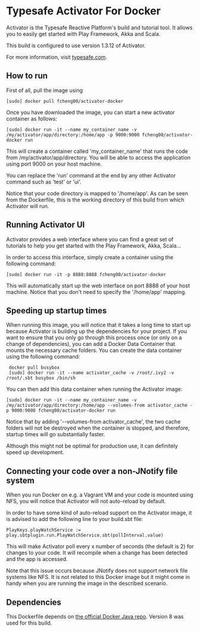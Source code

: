Typesafe Activator For Docker
================
Activator is the Typesafe Reactive Platform's build and tutorial tool. It allows you to easily get started with Play Framework, Akka and Scala.

This build is configured to use version 1.3.12 of Activator.

For more information, visit [typesafe.com](http://typesafe.com/get-started).

How to run
----------
First of all, pull the image using 

    [sudo] docker pull fcheng00/activator-docker

Once you have downloaded the image, you can start a new activator container as follows:

    [sudo] docker run -it --name my_container_name -v /my/activator/app/directory:/home/app -p 9000:9000 fcheng00/activator-docker run

This will create a container called 'my_container_name' that runs the code from /my/activator/app/directory. You will be able to access the application using port 9000 on your host machine.

You can replace the 'run' command at the end by any other Activator command such as 'test' or 'ui'.

Notice that your code directory is mapped to '/home/app'. As can be seen from the Dockerfile, this is the working directory of this build from which Activator will run.

Running Activator UI
--------------------
Activator provides a web interface where you can find a great set of tutorials to help you get started with the Play Framework, Akka, Scala...

In order to access this interface, simply create a container using the following command:

    [sudo] docker run -it -p 8888:8888 fcheng00/activator-docker
    
This will automatically start up the web interface on port 8888 of your host machine. Notice that you don't need to specify the '/home/app' mapping.


Speeding up startup times
-------------------------
When running this image, you will notice that it takes a long time to start up because Activator is building up the dependencies for your project. If you want to ensure that you only go through this process once (or only on a change of dependencies), you can add a Docker Data Container that mounts the necessary cache folders. You can create the data container using the following command:

     docker pull busybox
     [sudo] docker run -it --name activator_cache -v /root/.ivy2 -v /root/.sbt busybox /bin/sh
     
You can then add this data container when running the Activator image:

    [sudo] docker run -it --name my_container_name -v /my/activator/app/directory:/home/app --volumes-from activator_cache -p 9000:9000 fcheng00/activator-docker run
    
Notice that by adding '--volumes-from activator_cache', the two cache folders will not be destroyed when the container is stopped, and therefore, startup times will go substantially faster.

Although this might not be optimal for production use, it can definitely speed up development.


Connecting your code over a non-JNotify file system
-----------------------------------------

When you run Docker on e.g. a Vagrant VM and your code is mounted using NFS, you will notice that Activator will not auto-reload by default. 

In order to have some kind of auto-reload support on the Activator image, it is advised to add the following line to your build.sbt file:

    PlayKeys.playWatchService := play.sbtplugin.run.PlayWatchService.sbt(pollInterval.value)

This will make Activator poll every x number of seconds (the default is 2) for changes to your code. It will recompile when a change has been detected and the app is accessed.

Note that this issue occurs because JNotify does not support network file systems like NFS. It is not related to this Docker image but it might come in handy when you are running the image in the described scenario.


Dependencies
------------
This Dockerfile depends on [the official Docker Java repo](https://hub.docker.com/_/ibmjava/). Version 8 was used for this build.


